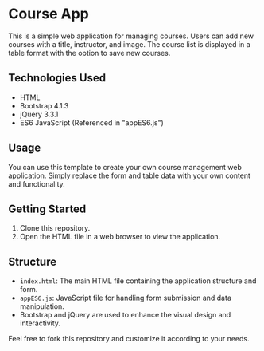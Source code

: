 # Course App

This is a simple web application for managing courses. Users can add new courses with a title, instructor, and image. The course list is displayed in a table format with the option to save new courses.

## Technologies Used

- HTML
- Bootstrap 4.1.3
- jQuery 3.3.1
- ES6 JavaScript (Referenced in "appES6.js")

## Usage

You can use this template to create your own course management web application. Simply replace the form and table data with your own content and functionality.

## Getting Started

1. Clone this repository.
2. Open the HTML file in a web browser to view the application.

## Structure

- `index.html`: The main HTML file containing the application structure and form.
- `appES6.js`: JavaScript file for handling form submission and data manipulation.
- Bootstrap and jQuery are used to enhance the visual design and interactivity.

Feel free to fork this repository and customize it according to your needs.

